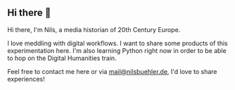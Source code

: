 ## Hi there 👋

Hi there, I'm Nils, a media historian of 20th Century Europe.

I love meddling with digital workflows. I want to share some products of this experimentation here. I'm also learning Python right now in order to be able to hop on the Digital Humanities train.

Feel free to contact me here or via mail@nilsbuehler.de, I'd love to share experiences!
